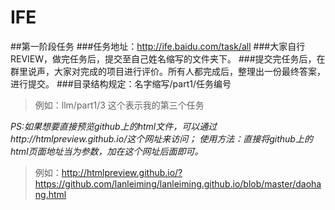 # IFE

##第一阶段任务
###任务地址：http://ife.baidu.com/task/all
###大家自行REVIEW，做完任务后，提交至自己姓名缩写的文件夹下。
###提交完任务后，在群里说声，大家对完成的项目进行评价。所有人都完成后，整理出一份最终答案，进行提交。
###目录结构规定：名字缩写/part1/任务编号   
>例如：llm/part1/3   这个表示我的第三个任务

*PS:如果想要直接预览github上的html文件，可以通过http://htmlpreview.github.io/这个网址来访问；*
*使用方法：直接将github上的html页面地址当为参数，加在这个网址后面即可。*
>例如：http://htmlpreview.github.io/?https://github.com/lanleiming/lanleiming.github.io/blob/master/daohang.html
